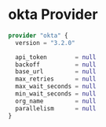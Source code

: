 # okta Provider

[embedmd]:# (okta.tf)
```tf
provider "okta" {
  version = "3.2.0"

  api_token        = null
  backoff          = null
  base_url         = null
  max_retries      = null
  max_wait_seconds = null
  min_wait_seconds = null
  org_name         = null
  parallelism      = null
}
```
